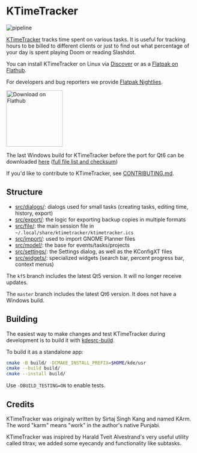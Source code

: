 <!--
# SPDX-FileCopyrightText: 2021 Alexander Potashev <aspotashev@gmail.com>
# SPDX-FileCopyrightText: 2024 Thiago Masato Costa Sueto <thiago.sueto@kde.org>
# SPDX-License-Identifier: CC-BY-SA-4.0
-->

# KTimeTracker

![pipeline](https://invent.kde.org/pim/ktimetracker/badges/master/pipeline.svg?ignore_skipped=true)

[KTimeTracker](https://apps.kde.org/ktimetracker/) tracks time spent on various tasks. It is useful for tracking hours to be billed to different clients or just to find out what percentage of your day is spent playing Doom or reading Slashdot.

You can install KTimeTracker on Linux via [Discover](appstream://org.kde.ktimetracker.desktop) or as a [Flatpak on Flathub](https://flathub.org/apps/org.kde.ktimetracker).

For developers and bug reporters we provide [Flatpak Nightlies](https://cdn.kde.org/flatpak/ktimetracker-nightly/org.kde.ktimetracker.flatpakref).

<a href='https://flathub.org/apps/org.kde.ktimetracker'><img width='150' alt='Download on Flathub' src='https://flathub.org/api/badge?locale=en'/></a>

The last Windows build for KTimeTracker before the port for Qt6 can be downloaded [here](https://invent.kde.org/pim/ktimetracker/-/jobs/1629409/artifacts/file/.kde-ci-packages/ktimetracker-kf5-265-windows-cl-msvc2019-x86_64.exe) ([full file list and checksum](https://invent.kde.org/pim/ktimetracker/-/jobs/1629409/artifacts/browse/.kde-ci-packages/))

If you'd like to contribute to KTimeTracker, see [CONTRIBUTING.md](CONTRIBUTING.md).

## Structure

* [src/dialogs/](src/dialogs): dialogs used for small tasks (creating tasks, editing time, history, export)
* [src/export/](src/export): the logic for exporting backup copies in multiple formats
* [src/file/](src/file): the main session file in `~/.local/share/ktimetracker/ktimetracker.ics`
* [src/import/](src/import): used to import GNOME Planner files
* [src/model/](src/model): the base for events/tasks/projects
* [src/settings/](src/settings): the Settings dialog, as well as the KConfigXT files
* [src/widgets/](src/widgets): specialized widgets (search bar, percent progress bar, context menus)

The `kf5` branch includes the latest Qt5 version. It will no longer receive updates.

The `master` branch includes the latest Qt6 version. It does not have a Windows build.

## Building

The easiest way to make changes and test KTimeTracker during development is to build it with [kdesrc-build](https://community.kde.org/Get_Involved/development/Build_software_with_kdesrc-build).

To build it as a standalone app:

```bash
cmake -B build/ -DCMAKE_INSTALL_PREFIX=$HOME/kde/usr
cmake --build build/
cmake --install build/
```

Use `-DBUILD_TESTING=ON` to enable tests.

## Credits

KTimeTracker was originaly written by Sirtaj Singh Kang and named KArm. The word "karm" means "work" in the author's native Punjabi.

KTimeTracker was inspired by Harald Tveit Alvestrand's very useful utility called titrax; we added some eyecandy and functionality like subtasks.
